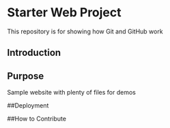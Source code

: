 # Starter Web Project

This repository is for showing how Git and GitHub work

## Introduction

## Purpose

Sample website with plenty of files for demos

##Deployment

##How to Contribute
